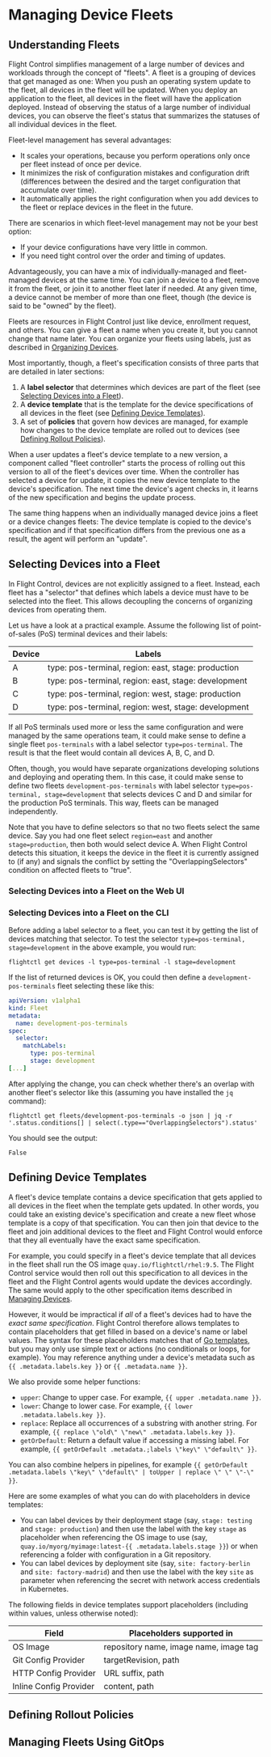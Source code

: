 # Managing Device Fleets

## Understanding Fleets

Flight Control simplifies management of a large number of devices and workloads through the concept of "fleets". A fleet is a grouping of devices that get managed as one: When you push an operating system update to the fleet, all devices in the fleet will be updated. When you deploy an application to the fleet, all devices in the fleet will have the application deployed. Instead of observing the status of a large number of individual devices, you can observe the fleet's status that summarizes the statuses of all individual devices in the fleet.

Fleet-level management has several advantages:

* It scales your operations, because you perform operations only once per fleet instead of once per device.
* It minimizes the risk of configuration mistakes and configuration drift (differences between the desired and the target configuration that accumulate over time).
* It automatically applies the right configuration when you add devices to the fleet or replace devices in the fleet in the future.

There are scenarios in which fleet-level management may not be your best option:

* If your device configurations have very little in common.
* If you need tight control over the order and timing of updates.

Advantageously, you can have a mix of individually-managed and fleet-managed devices at the same time. You can join a device to a fleet, remove it from the fleet, or join it to another fleet later if needed. At any given time, a device cannot be member of more than one fleet, though (the device is said to be "owned" by the fleet).

Fleets are resources in Flight Control just like device, enrollment request, and others. You can give a fleet a name when you create it, but you cannot change that name later. You can organize your fleets using labels, just as described in [Organizing Devices](managing-devices.md#organizing-devices).

Most importantly, though, a fleet's specification consists of three parts that are detailed in later sections:

1. A **label selector** that determines which devices are part of the fleet (see [Selecting Devices into a Fleet](managing-fleets.md#selecting-devices-into-a-fleet)).
2. A **device template** that is the template for the device specifications of all devices in the fleet (see [Defining Device Templates](managing-fleets.md#defining-device-templates)).
3. A set of **policies** that govern how devices are managed, for example how changes to the device template are rolled out to devices (see [Defining Rollout Policies](managing-fleets.md#defining-rollout-policies)).

When a user updates a fleet's device template to a new version, a component called "fleet controller" starts the process of rolling out this version to all of the fleet's devices over time. When the controller has selected a device for update, it copies the new device template to the device's specification. The next time the device's agent checks in, it learns of the new specification and begins the update process.

The same thing happens when an individually managed device joins a fleet or a device changes fleets: The device template is copied to the device's specification and if that specification differs from the previous one as a result, the agent will perform an "update".

## Selecting Devices into a Fleet

In Flight Control, devices are not explicitly assigned to a fleet. Instead, each fleet has a "selector" that defines which labels a device must have to be selected into the fleet. This allows decoupling the concerns of organizing devices from operating them.

Let us have a look at a practical example. Assume the following list of point-of-sales (PoS) terminal devices and their labels:

| Device | Labels |
| ------ | ------ |
| A | type: pos-terminal, region: east, stage: production |
| B | type: pos-terminal, region: east, stage: development |
| C | type: pos-terminal, region: west, stage: production |
| D | type: pos-terminal, region: west, stage: development |

If all PoS terminals used more or less the same configuration and were managed by the same operations team, it could make sense to define a single fleet `pos-terminals` with a label selector `type=pos-terminal`. The result is that the fleet would contain all devices A, B, C, and D.

Often, though, you would have separate organizations developing solutions and deploying and operating them. In this case, it could make sense to define two fleets `development-pos-terminals` with label selector `type=pos-terminal, stage=development` that selects devices C and D and similar for the production PoS terminals. This way, fleets can be managed independently.

Note that you have to define selectors so that no two fleets select the same device. Say you had one fleet select `region=east` and another `stage=production`, then both would select device A. When Flight Control detects this situation, it keeps the device in the fleet it is currently assigned to (if any) and signals the conflict by setting the "OverlappingSelectors" condition on affected fleets to "true".

### Selecting Devices into a Fleet on the Web UI

### Selecting Devices into a Fleet on the CLI

Before adding a label selector to a fleet, you can test it by getting the list of devices matching that selector. To test the selector `type=pos-terminal, stage=development` in the above example, you would run:

```console
flightctl get devices -l type=pos-terminal -l stage=development
```

If the list of returned devices is OK, you could then define a `development-pos-terminals` fleet selecting these like this:

```yaml
apiVersion: v1alpha1
kind: Fleet
metadata:
  name: development-pos-terminals
spec:
  selector:
    matchLabels:
      type: pos-terminal
      stage: development
[...]
```

After applying the change, you can check whether there's an overlap with another fleet's selector like this (assuming you have installed the `jq` command):

```console
flightctl get fleets/development-pos-terminals -o json | jq -r '.status.conditions[] | select(.type=="OverlappingSelectors").status'
```

You should see the output:

```console
False
```

## Defining Device Templates

A fleet's device template contains a device specification that gets applied to all devices in the fleet when the template gets updated. In other words, you could take an existing device's specification and create a new fleet whose template is a copy of that specification. You can then join that device to the fleet and join additional devices to the fleet and Flight Control would enforce that they all eventually have the exact same specification.

For example, you could specify in a fleet's device template that all devices in the fleet shall run the OS image `quay.io/flightctl/rhel:9.5`. The Flight Control service would then roll out this specification to all devices in the fleet and the Flight Control agents would update the devices accordingly. The same would apply to the other specification items described in [Managing Devices](managing-devices.md).

However, it would be impractical if *all* of a fleet's devices had to have the *exact same specification*. Flight Control therefore allows templates to contain placeholders that get filled in based on a device's name or label values. The syntax for these placeholders matches that of [Go templates](https://pkg.go.dev/text/template), but you may only use simple text or actions (no conditionals or loops, for example). You may reference anything under a device's metadata such as `{{ .metadata.labels.key }}` or `{{ .metadata.name }}`.

We also provide some helper functions:

* `upper`: Change to upper case. For example, `{{ upper .metadata.name }}`.
* `lower`: Change to lower case. For example, `{{ lower .metadata.labels.key }}`.
* `replace`: Replace all occurrences of a substring with another string. For example, `{{ replace \"old\" \"new\" .metadata.labels.key }}`.
* `getOrDefault`: Return a default value if accessing a missing label. For example, `{{ getOrDefault .metadata.;labels \"key\" \"default\" }}`.

You can also combine helpers in pipelines, for example `{{ getOrDefault .metadata.labels \"key\" \"default\" | toUpper | replace \" \" \"-\" }}`.

Here are some examples of what you can do with placeholders in device templates:

* You can label devices by their deployment stage (say, `stage: testing` and `stage: production`) and then use the label with the key `stage` as placeholder when referencing the OS image to use (say, `quay.io/myorg/myimage:latest-{{ .metadata.labels.stage }}`) or when referencing a folder with configuration in a Git repository.
* You can label devices by deployment site (say, `site: factory-berlin` and `site: factory-madrid`) and then use the label with the key `site` as parameter when referencing the secret with network access credentials in Kubernetes.

The following fields in device templates support placeholders (including within values, unless otherwise noted):

| Field | Placeholders supported in |
| ----- | ------------------------- |
| OS Image | repository name, image name, image tag |
| Git Config Provider | targetRevision, path |
| HTTP Config Provider | URL suffix, path |
| Inline Config Provider | content, path |

## Defining Rollout Policies

## Managing Fleets Using GitOps
